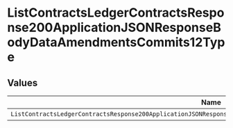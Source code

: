 # ListContractsLedgerContractsResponse200ApplicationJSONResponseBodyDataAmendmentsCommits12Type


## Values

| Name                                                                                                                | Value                                                                                                               |
| ------------------------------------------------------------------------------------------------------------------- | ------------------------------------------------------------------------------------------------------------------- |
| `ListContractsLedgerContractsResponse200ApplicationJSONResponseBodyDataAmendmentsCommits12TypePostpaidCommitManual` | POSTPAID_COMMIT_MANUAL                                                                                              |